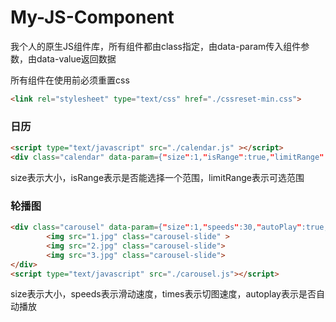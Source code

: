 # My-JS-Component
我个人的原生JS组件库，所有组件都由class指定，由data-param传入组件参数，由data-value返回数据

所有组件在使用前必须重置css

```html
<link rel="stylesheet" type="text/css" href="./cssreset-min.css">
```

### 日历

```html
<script type="text/javascript" src="./calendar.js" ></script>
<div class="calendar" data-param={"size":1,"isRange":true,"limitRange":[20180101,20180201]}>
```

size表示大小，isRange表示是否能选择一个范围，limitRange表示可选范围

### 轮播图

```html
<div class="carousel" data-param={"size":1,"speeds":30,"autoPlay":true,"times":3000}>
        <img src="1.jpg" class="carousel-slide" >
        <img src="2.jpg" class="carousel-slide">
        <img src="3.jpg" class="carousel-slide">
</div>
<script type="text/javascript" src="./carousel.js"></script>
```

size表示大小，speeds表示滑动速度，times表示切图速度，autoplay表示是否自动播放